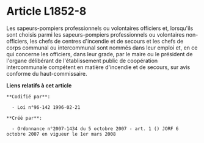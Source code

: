 # Article L1852-8

Les sapeurs-pompiers professionnels ou volontaires officiers et, lorsqu'ils sont choisis parmi les sapeurs-pompiers
professionnels ou volontaires non-officiers, les chefs de centres d'incendie et de secours et les chefs de corps communal ou
intercommunal sont nommés dans leur emploi et, en ce qui concerne les officiers, dans leur grade, par le maire ou le
président de l'organe délibérant de l'établissement public de coopération intercommunale compétent en matière d'incendie et
de secours, sur avis conforme du haut-commissaire.

**Liens relatifs à cet article**

	**Codifié par**:

	  - Loi n°96-142 1996-02-21

	**Créé par**:

	  - Ordonnance n°2007-1434 du 5 octobre 2007 - art. 1 () JORF 6 octobre 2007 en vigueur le 1er mars 2008
